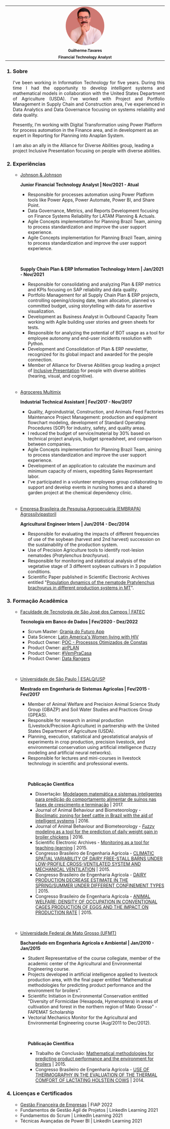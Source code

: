 <html>
  <body>
     <table align="center">
     <tr>
       <td align="center"><a href="https://www.linkedin.com/in/guilhermeftavares/"><img style="border-radius: 50%;" src="https://github.com/GabrielSG20/API4Sem2021/blob/documentation/images/GuilhermeTavares.png" width="25%;" alt=""/><br/><sub><b>Guilherme Tavares</b></sub></a><br/><sub><b>Financial Technology Analyst</b></sub></td>
     </tr>
    </table>

  <ol>
    <h3><li><b>Sobre</b></li></h3>
    <p align="justify"> I've been working in Information Technology for five years. During this time I had the opportunity to develop intelligent systems and mathematical models in collaboration with the United States Department of Agriculture (USDA). I’ve worked with Project and Portfolio Management in Supply Chain and Construction area, I’ve experienced in Data Analytics and Data Governance focusing on systems reliability and data quality.

Presently, I’m working with Digital Transformation using Power Platform for process automation in the Finance area, and in development as an expert in Reporting for Planning into Anaplan System.

I am also an ally in the Alliance for Diverse Abilities group, leading a project Inclusive Presentation focusing on people with diverse abilities.
    </p>
    </ol>
    <ol start="2"> 
    <h3><li><b>Experiências</b></li></h3>
      <p align="justify">
        <ul>
          <li><a href="https://www.jnjbrasil.com.br/">Johnson & Johnson</a></li>
          <p><b>Junior Financial Technology Analyst | Nov/2021 - Atual</b></p>
            <ul>
              <li> Responsible for processes automation using Power Platform tools like Power Apps, Power Automate, Power BI, and Share Point.</li>
              <li> Data Governance, Metrics, and Reports Development focusing on Finance Systems Reliability for LATAM Planning & Actuals.</li>
              <li> Agile Concepts implementation for Planning Brazil Team, aiming to process standardization and improve the user support experience.</li>
              <li> Agile Concepts implementation for Planning Brazil Team, aiming to process standardization and improve the user support experience.</li>
            </ul>
          <br></br>
          <p><b>Supply Chain Plan & ERP Information Technology Intern | Jan/2021 - Nov/2021 </b></p>
            <ul>
              <li> Responsible for consolidating and analyzing Plan & ERP metrics and KPIs focusing on SAP reliability and data quality.</li>
              <li> Portfolio Management for all Supply Chain Plan & ERP projects, controlling opening/closing date, team allocation, planned vs committed budget, using storytelling with data for assertive visualization.</li>
              <li> Development as Business Analyst in Outbound Capacity Team working with Agile building user stories and green sheets for tests.</li>
              <li> Responsible for analyzing the potential of BOT usage as a tool for employee autonomy and end-user incidents resolution with Python.</li>
              <li> Development and Consolidation of Plan & ERP newsletter, recognized for its global impact and awarded for the people connection.</li>
              <li> Member of Alliance for Diverse Abilities group leading a project of <a href="https://www.linkedin.com/posts/guilhermeftavares_como-ser-mais-inclusivo-em-apresenta%C3%A7%C3%B5es-activity-6813969637751959552-w_io?utm_source=linkedin_share&utm_medium=member_desktop_web">Inclusive Presentation</a> for people with diverse abilities (hearing, visual, and cognitive).</li>
            </ul>
          <br></br>
          <li><a href="https://agroceresmultimix.com.br/">Agroceres Multimix</a></li>
          <p><b>Industrial Technical Assistant | Fev/2017 - Nov/2017</b></p>
            <ul>
              <li> Quality, Agroindustrial, Construction, and Animals Feed Factories Maintenance Project Management: production and equipment flowchart modeling, development of Standard Operating Procedures (SOP) for industry, safety, and quality areas.</li>
              <li> I reduced the budget of service/material by 30% based on technical project analysis, budget spreadsheet, and comparison between companies.</li>
              <li> Agile Concepts implementation for Planning Brazil Team, aiming to process standardization and improve the user support experience.</li>
              <li> Development of an application to calculate the maximum and minimum capacity of mixers, expediting Sales Representant labor.</li>
              <li> I've participated in a volunteer employees group collaborating to support and develop events in nursing homes and a shared garden project at the chemical dependency clinic.</li>
            </ul>
          <br></br>
          <li><a href="https://www.embrapa.br/agrossilvipastoril">Empresa Brasileira de Pesquisa Agropecuária (EMBRAPA) Agrossilvipastoril</a></li>
          <p><b>Agricultural Engineer Intern | Jun/2014 - Dec/2014</b></p>
            <ul>
              <li> Responsible for evaluating the impacts of different frequencies of use of the soybean (harvest and 2nd harvest) succession on the sustainability of the production system.</li>
              <li> Use of Precision Agriculture tools to identify root-lesion nematodes (<i>Pratylenchus brachyurus</i>).</li>
              <li> Responsible for monitoring and statistical analysis of the vegetative stage of 3 different soybean cultivars in 3 population conditions.</li>
              <li> Scientific Paper published in Scientific Electronic Archives entitled "<a href="https://www.alice.cnptia.embrapa.br/bitstream/doc/1083162/1/24211491PB.pdf">Population dynamics of the nematode Pratylenchus brachyurus in different 
                production systems in MT</a>".</li>
            </ul>
      </ul>
      </p>
    <h3><li><b>Formação Acadêmica</b></li></h3>
    <p align="justify">
        <ul>
          <li><a href="https://fatecsjc-prd.azurewebsites.net/">Faculdade de Tecnologia de São José dos Campos | FATEC</a></li>
          <p><b>Tecnologia em Banco de Dados | Fev/2020 - Dez/2022</b></p>
            <ul>
              <li> Scrum Master: <a href="https://github.com/guiftavares/PorfolioBancoDeDados/tree/main/1Sem">Granja do Futuro App</a></li>
              <li> Data Science: <a href="https://github.com/guiftavares/Analise-de-Dados-HIV-mulheres">Latin America's Women living with HIV</a></li>
              <li> Product Owner: <a href="https://github.com/guiftavares/PorfolioBancoDeDados/tree/main/2Sem">POC - Processos Otimizados de Constas</a></li>
              <li> Product Owner: <a href="https://github.com/guiftavares/PorfolioBancoDeDados/tree/main/3Sem">airPLAN</a></li>
              <li> Product Owner: <a href="https://github.com/guiftavares/PorfolioBancoDeDados/tree/main/4Sem">#VemPraCasa</a></li>
              <li> Product Owner: <a href="https://github.com/guiftavares/PorfolioBancoDeDados/tree/main/5Sem">Data Rangers</a></li>
            </ul></p>
            <br></br>
            <li><a href="https://www.esalq.usp.br/">Universidade de São Paulo | ESALQ/USP</a></li>
            <p><b>Mestrado em Engenharia de Sistemas Agrícolas | Fev/2015 - Fev/2017</b></p>
            <ul>
              <li> Member of Animal Welfare and Precision Animal Science Study Group (GBAZP) and Soil Water Studies and Practices Group (GPEAS).</li>
              <li> Responsible for research in animal production (Livestock/Precision Agriculture) in partnership with the United States Department of Agriculture (USDA).</li>
              <li> Planning, execution, statistical and geostatistical analysis of experiments in crop production, precision livestock, and environmental conservation using artificial intelligence (fuzzy modeling and artificial neural networks).</li>
              <li> Responsible for lectures and mini-courses in livestock technology in scientific and professional events.</li>
              <br></br>
          <p><b>Publicação Científica</b></p>
            <ul>
              <li> Dissertação: <a href="https://www.teses.usp.br/teses/disponiveis/11/11152/tde-28072017-082242/en.php">Modelagem matemática e sistemas inteligentes para predição do comportamento alimentar de suínos nas fases de crescimento e terminação</a> | 2017.</li>
              <li> Journal of Animal Behaviour and Biometeorology - <a href="https://jabbnet.com/journal/jabbnet/article/5f9350120e88254728485d92">Bioclimatic zoning for beef cattle in Brazil with the aid of intelligent systems</a> | 2016.</li>
              <li> Journal of Animal Behaviour and Biometeorology - <a href="https://app.periodikos.com.br/journal/jabbnet/article/5f932de40e8825a544485d90"><i>Fuzzy</i> modeling as a tool for the prediction of daily weight gain in broiler chickens</a> | 2016.</li>
              <li> Scientific Electronic Archives - <a href="https://sea.ufr.edu.br/SEA/article/view/230">Monitoring as a tool for teaching-learning</a> | 2015.</li>
              <li> Congresso Brasileiro de Engenharia Agrícola - <a href="https://www.researchgate.net/profile/Guilherme-Tavares-3/publication/295080130_ANALISE_ESPACIAL_DO_MICROCLIMA_EM_GALPOES_FREE-STALL_COM_SISTEMA_DE_VENTILACAO_CRUZADA_E_VENTILACAO_FORCADA/links/56c7323708ae5488f0d2c2c9/ANALISE-ESPACIAL-DO-MICROCLIMA-EM-GALPOES-FREE-STALL-COM-SISTEMA-DE-VENTILACAO-CRUZADA-E-VENTILACAO-FORCADA.pdf">CLIMATIC SPATIAL VARIABILITY OF DAIRY FREE-STALL BARNS UNDER LOW-PROFILE CROSS-VENTILATED SYSTEM AND MECHANICAL VENTILATION</a> | 2015.</li>
              <li> Congresso Brasileiro de Engenharia Agrícola - <a href="https://www.researchgate.net/profile/Guilherme-Tavares-3/publication/295080030_ESTIMATIVA_DO_DECLINIO_DA_PRODUCAO_DE_LEITE_NAS_ESTACOES_PRIMAVERAVERAO_EM_DIFERENTES_TIPOS_DE_CONFINAMENTO/links/56c731c708ae96cdd0677431/ESTIMATIVA-DO-DECLINIO-DA-PRODUCAO-DE-LEITE-NAS-ESTACOES-PRIMAVERA-VERAO-EM-DIFERENTES-TIPOS-DE-CONFINAMENTO.pdf">DAIRY PRODUCTION DECREASE ESTIMATE IN THE SPRING/SUMMER UNDER DIFFERENT CONFINEMENT TYPES</a> | 2015.</li>
              <li> Congresso Brasileiro de Engenharia Agrícola - <a href="https://www.researchgate.net/profile/Guilherme-Tavares-3/publication/295079851_BEM-ESTAR_ANIMAL_DENSIDADES_DE_OCUPACAO_EM_GAIOLAS_CONVENCIONAIS_DE_PRODUCAO_DE_OVOS_E_SEUS_REFLEXOS_NOS_INDICES_PRODUTIVOS/links/56c7330708ae1106370346ed/BEM-ESTAR-ANIMAL-DENSIDADES-DE-OCUPACAO-EM-GAIOLAS-CONVENCIONAIS-DE-PRODUCAO-DE-OVOS-E-SEUS-REFLEXOS-NOS-INDICES-PRODUTIVOS.pdf">ANIMAL WELFARE: DENSITY OF OCCUPATION IN CONVENTIONAL CAGES PRODUCTION OF EGGS AND THE IMPACT ON PRODUCTION RATE</a> | 2015.</li>
            </ul></ul></p>
            <br></br>
            <li><a href="https://www.ufmt.br/campus/sinop">Universidade Federal de Mato Grosso (UFMT)</a></li>
            <p><b>Bacharelado em Engenharia Agrícola e Ambiental | Jan/2010 - Jan/2015</b></p>
            <ul>
              <li> Student Representative of the course collegiate, member of the academic center of the Agricultural and Environmental Engineering course.</li>
              <li> Projects developed in artificial intelligence applied to livestock production area, with the final paper  entitled “Mathematical methodologies for predicting product performance and the environment for broilers”.</li>
              <li> Scientific Initiation in Environmental Conservation entitled "Diversity of Formicidae (Hexapoda, Hymenoptera) in areas of cultivation and forest in the northern region of Mato Grosso" - FAPEMAT Scholarship</li>
              <li> Vectorial Mechanics Monitor for the Agricultural and Environmental Engineering course (Aug/2011 to Dec/2012).</li>
              <br></br>
          <p><b>Publicação Científica</b></p>
            <ul>
              <li> Trabalho de Conclusão: <a href="https://www.linkedin.com/in/guilhermeftavares/overlay/education/119321338/multiple-media-viewer/?treasuryMediaId=1526651760717">Mathematical methodologies for predicting product performance and the environment for broilers</a> | 2015.</li>
              <li> Congresso Brasileiro de Engenharia Agrícola - <a href="http://conbea14.sbea.org.br/2014/anais/R0221-2.pdf">USE OF THERMOGRAPHY IN THE EVALUATION OF THE THERMAL COMFORT OF LACTATING HOLSTEIN COWS</a> | 2014.</li>
            </ul></ul></p>
           </ul>
   </ol>
  <ol start="4">
     <h3><li><b>Licenças e Certificados</b></li></h3>
     <ul>
      <li><a href="https://on.fiap.com.br/pluginfile.php/1/local_nanocourses/certificado_nanocourse/39240/90c0e666addcdf7ba4e81c35f8ad68d9/certificado.png">Gestão Financeira de Empresas</a> | FIAP 2022</li>
      <li>Fundamentos de Gestão Ágil de Projetos | LinkedIn Learning 2021</li>
      <li>Fundamentos do Scrum | LinkedIn Learning 2021</li>
      <li>Técnicas Avançadas de Power BI | LinkedIn Learning 2021</li>
      </ul>
 </ol>
  </body>
</html>
